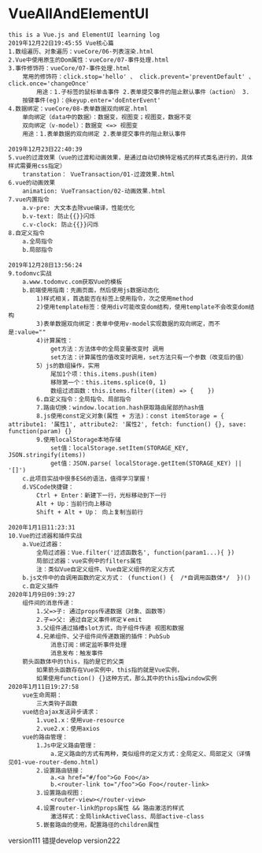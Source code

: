 # VueAllAndElementUI
    this is a Vue.js and ElementUI learning log
    2019年12月22日19:45:55 Vue核心篇
    1.数组遍历、对象遍历：vueCore/06-列表渲染.html
    2.Vue中使用原生的Dom属性：vueCore/07-事件处理.html
    3.事件修饰符：vueCore/07-事件处理.html
        常用的修饰符：click.stop='hello' 、 click.prevent='preventDefault' 、 click.once='changeOnce'
            用途：1.子标签的鼠标单击事件 2.表单提交事件的阻止默认事件（action） 3.
        按键事件(eg)：@keyup.enter='doEnterEvent'
    4.数据绑定：vueCore/08-表单数据双向绑定.html
        单向绑定（data中的数据）：数据变，视图变；视图变，数据不变
        双向绑定（v-model）：数据变 <=> 视图变
        用途：1.表单数据的双向绑定 2.表单提交事件的阻止默认事件
    
    2019年12月23日22:40:39
    5.vue的过渡效果（vue的过渡和动画效果，是通过自动切换特定格式的样式类名进行的，具体样式需要用css指定）
        transtation： VueTransaction/01-过渡效果.html
    6.vue的动画效果
        animation: VueTransaction/02-动画效果.html
    7.vue内置指令
        a.v-pre: 大文本去除vue编译，性能优化
        b.v-text: 防止{{}}闪烁
        c.v-clock: 防止{{}}闪烁
    8.自定义指令
        a.全局指令
        b.局部指令
    
    2019年12月28日13:56:24
    9.todomvc实战
        a.www.todomvc.com获取Vue的模板
        b.前端使用指南：先画页面，然后使用js数据动态化
            1)样式相关，首选能否在标签上使用指令，次之使用method
            2)使用template标签：使用div可能改变dom结构，使用template不会改变dom结构
            3)表单数据双向绑定：表单中使用v-model实现数据的双向绑定，而不是:value=""
            4)计算属性：
                get方法：方法体中的全局变量改变时 调用
                set方法：计算属性的值改变时调用，set方法只有一个参数（改变后的值）
            5）js的数组操作，实用
                尾加1个项：this.items.push(item)
                移除第一个：this.items.splice(0, 1)
                数组过滤函数：this.items.filter((item) => {    })
            6.自定义指令：全局指令、局部指令
            7.路由切换：window.location.hash获取路由尾部的hash值
            8.js使用const定义对象(属性 + 方法)：const itemStorage = { attribute1: '属性1', attribute2: '属性2', fetch: function() {}, save: function(param) {}
            9.使用localStorage本地存储
                set值：localStorage.setItem(STORAGE_KEY, JSON.stringify(items))
                get值：JSON.parse( localStorage.getItem(STORAGE_KEY) || '[]')
        c.此项目实战中很多ES6的语法，值得学习掌握！
        d.VSCode快捷键：
            Ctrl + Enter：新建下一行，光标移动到下一行
            Alt + Up：当前行向上移动
            Shift + Alt + Up： 向上复制当前行

    2020年1月1日11:23:31
    10.Vue的过滤器和插件实战
        a.Vue过滤器：
            全局过滤器：Vue.filter('过滤函数名', function(param1...){ })
            局部过滤器：vue实例中的filters属性
            注：类似Vue自定义组件、Vue自定义组件的定义方式
        b.js文件中的自调用函数的定义方式： (function() {  /*自调用函数体*/  })()
        c.自定义插件
    2020年1月9日09:39:27
        组件间的消息传递：
            1.父=>子: 通过props传递数据（对象、函数等） 
            2.子=>父: 通过自定义事件绑定￥emit
            3.父组件通过插槽slot方式，向子组件传递 视图和数据
            4.兄弟组件、父子组件间传递数据的插件：PubSub
                消息订阅：绑定监听事件处理
                消息发布：触发事件
        箭头函数体中的this，指的是它的父类
            如果箭头函数存在Vue实例中，this指的就是Vue实例，
            如果使用function() {}这种方式，那么其中的this指window实例
    2020年1月11日19:27:58
        vue生命周期：
            三大类钩子函数
        vue结合ajax发送异步请求：
            1.vue1.x：使用vue-resource
            2.vue2.x：使用axios
        vue的路由管理：
            1.Js中定义路由管理：
                a.定义路由的方式有两种，类似组件的定义方式：全局定义、局部定义（详情见01-vue-router-demo.html)
            2.设置路由链接：
                a.<a href="#/foo">Go Foo</a>
                b.<router-link to="/foo">Go Foo</router-link>
            3.设置路由视图：
                <router-view></router-view>
            4.设置router-link的props属性 && 路由激活的样式
                激活样式：全局linkActiveClass、局部active-class
            5.嵌套路由的使用，配置路径的children属性

version111
错提develop
version222
        

            





